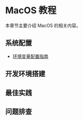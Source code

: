 # MacOS 教程

本章节主要介绍 MacOS 的相关内容。

## 系统配置
- [环境变量配置指南](./01-environment-variables-guide.md)

## 开发环境搭建

## 最佳实践

## 问题排查
